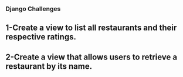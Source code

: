 ### Django Challenges

## 1-Create a view to list all restaurants and their respective ratings.

## 2-Create a view that allows users to retrieve a restaurant by its name.

